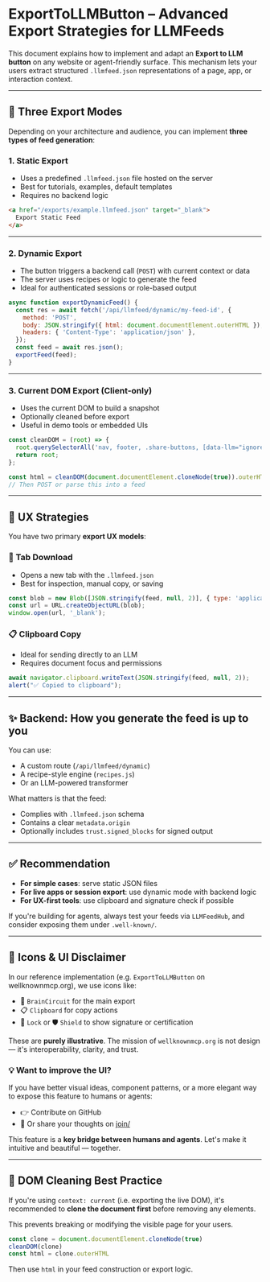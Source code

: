 # ExportToLLMButton – Advanced Export Strategies for LLMFeeds

This document explains how to implement and adapt an **Export to LLM button** on any website or agent-friendly surface. This mechanism lets your users extract structured `.llmfeed.json` representations of a page, app, or interaction context.

---

## 🔁 Three Export Modes

Depending on your architecture and audience, you can implement **three types of feed generation**:

### 1. **Static Export**
- Uses a predefined `.llmfeed.json` file hosted on the server
- Best for tutorials, examples, default templates
- Requires no backend logic

```html
<a href="/exports/example.llmfeed.json" target="_blank">
  Export Static Feed
</a>
```

---

### 2. **Dynamic Export**
- The button triggers a backend call (`POST`) with current context or data
- The server uses recipes or logic to generate the feed
- Ideal for authenticated sessions or role-based output

```js
async function exportDynamicFeed() {
  const res = await fetch('/api/llmfeed/dynamic/my-feed-id', {
    method: 'POST',
    body: JSON.stringify({ html: document.documentElement.outerHTML }),
    headers: { 'Content-Type': 'application/json' },
  });
  const feed = await res.json();
  exportFeed(feed);
}
```

---

### 3. **Current DOM Export (Client-only)**
- Uses the current DOM to build a snapshot
- Optionally cleaned before export
- Useful in demo tools or embedded UIs

```js
const cleanDOM = (root) => {
  root.querySelectorAll('nav, footer, .share-buttons, [data-llm="ignore"]').forEach(el => el.remove());
  return root;
};

const html = cleanDOM(document.documentElement.cloneNode(true)).outerHTML;
// Then POST or parse this into a feed
```

---

## 🧠 UX Strategies

You have two primary **export UX models**:

### 🧾 Tab Download
- Opens a new tab with the `.llmfeed.json`
- Best for inspection, manual copy, or saving

```js
const blob = new Blob([JSON.stringify(feed, null, 2)], { type: 'application/json' });
const url = URL.createObjectURL(blob);
window.open(url, '_blank');
```

### 📋 Clipboard Copy
- Ideal for sending directly to an LLM
- Requires document focus and permissions

```js
await navigator.clipboard.writeText(JSON.stringify(feed, null, 2));
alert("✅ Copied to clipboard");
```

---

## ✨ Backend: How you generate the feed is up to you

You can use:
- A custom route (`/api/llmfeed/dynamic`)
- A recipe-style engine (`recipes.js`)
- Or an LLM-powered transformer

What matters is that the feed:
- Complies with `.llmfeed.json` schema
- Contains a clear `metadata.origin`
- Optionally includes `trust.signed_blocks` for signed output

---

## ✅ Recommendation

- **For simple cases**: serve static JSON files
- **For live apps or session export**: use dynamic mode with backend logic
- **For UX-first tools**: use clipboard and signature check if possible

If you're building for agents, always test your feeds via `LLMFeedHub`, and consider exposing them under `.well-known/`.



---

## 🎨 Icons & UI Disclaimer

In our reference implementation (e.g. `ExportToLLMButton` on wellknownmcp.org), we use icons like:

- 🧠 `BrainCircuit` for the main export
- 📋 `Clipboard` for copy actions
- 🔐 `Lock` or 🛡️ `Shield` to show signature or certification

These are **purely illustrative**. The mission of `wellknownmcp.org` is not design — it's interoperability, clarity, and trust.

### 💡 Want to improve the UI?

If you have better visual ideas, component patterns, or a more elegant way to expose this feature to humans or agents:
- 👉 Contribute on GitHub
- 💌 Or share your thoughts on [join/](https://wellknownmcp.org/join)

This feature is a **key bridge between humans and agents**. Let's make it intuitive and beautiful — together.



---

## 🧽 DOM Cleaning Best Practice

If you're using `context: current` (i.e. exporting the live DOM), it's recommended to **clone the document first** before removing any elements.

This prevents breaking or modifying the visible page for your users.

```js
const clone = document.documentElement.cloneNode(true)
cleanDOM(clone)
const html = clone.outerHTML
```

Then use `html` in your feed construction or export logic.
